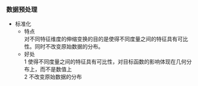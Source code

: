 ### 数据预处理
- 标准化  
  - 特点  
  对不同特征维度的伸缩变换的目的是使得不同度量之间的特征具有可比性。同时不改变原始数据的分布。  
  - 好处  
    1 使得不同度量之间的特征具有可比性，对目标函数的影响体现在几何分布上，而不是数值上    
    2 不改变原始数据的分布
<!--stackedit_data:
eyJoaXN0b3J5IjpbLTcxMjE4MTQwMSwxMjU0MDI5NDE5LC0yMD
g4NzQ2NjEyLDE4NDQyOTU5MzQsLTk5MzUzMDQwNyw3MDQzMDA2
NjYsLTQxMjk4MTM5LDEyNTA2Njc4MjYsMTE0MDk3MDI3NSw3Mj
c5MjAyODAsOTUyNDU0MzEyLDExMDg0ODkxNTYsLTE5Njk5OTU3
MDIsMTU3NjUyMDIwMSwtMTI0OTEyMzg0NSwtMjA4ODc0NjYxMl
19
-->